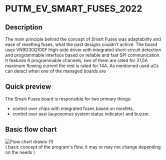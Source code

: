 # PUTM_EV_SMART_FUSES_2022

## Description
The main principle behind the concept of Smart Fuses was adaptability and ease of resetting fuses, what the past designs couldn't achive. The board uses VN9D30Q100F High-side driver with integrated short-circuit detection and programmable interface based on reliable and fast SPI communication. It features 6 programmable channels, two of them are rated for 31,5A maximum flowing current the rest is rated for 14A. As mentioned used uCs can detect when one of the managed boards are

## Quick preview
The Smart Fuses board is responsible for two primary things:
- control over chips with integrated fuses based on mosfets,
- control over assi (auyonomus system status indicator) and buzzer.

## Basic flow chart
![Flow chart drawio (1)](https://user-images.githubusercontent.com/26027009/156365645-1675d58c-cdfd-4cbe-8864-cd5e77c1c218.png) <br/>
( basic concept of the program's flow, it may or may not change depending on the needs )
